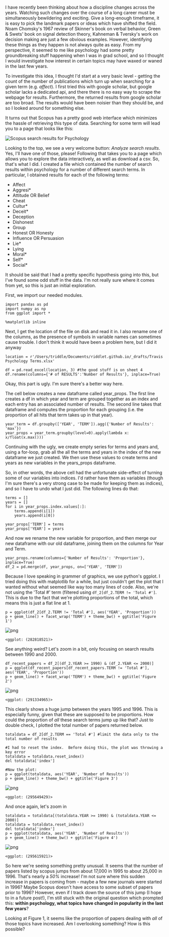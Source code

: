 
I have recently been thinking about how a discipline changes across the years.
Watching such changes over the course of a long career must be simultaneously
bewildering and exciting.  Give a long-enough timeframe, it is easy to pick the
landmark papers or ideas which have shifted the field.  Noam Chomsky's 1967
review of Skinner's book on verbal behavior, Green & Swets' book on signal
detection theory, Kahneman & Tversky's work on decision making are just a few
obvious examples.  However, identifying these things as they happen is not
always quite as easy.  From my perspective, it seemed to me like psychology had
some pretty groundbreaking stuff happening when I was in grad school, and so I
thought I would investigate how interest in certain topics may have waxed or
waned in the last few years.

To investigate this idea, I thought I'd start at a very basic level - getting
the count of the number of publications which turn up when searching for a given
term (e.g. *affect*).  I first tried this with google scholar, but google
scholar lacks a dedicated api, and there there is no easy way to scrape the
webpage for results.  Furthermore, the returned results from google scholar are
too broad.  The results would have been noisier than they should be, and so I
looked around for something else.

It turns out that Scopus has a pretty good web interface which minimizes the
hassle of retrieving this type of data.  Searching for some term will lead you
to a page that looks like this:

![Scopus search results for Psychology](/Scopus_results.png)

Looking to the top, we see a very welcome button: *Analyze search results*.
Yes, I'll have one of those, please!  Following that takes you to a page which
allows you to explore the data interactively, as well as download a csv.  So,
that's what I did.  I created a file which contained the number of search
results within psychology for a number of different search terms.  In
particular, I obtained results for each of the following terms:

* Affect
* Aggresi*
* Attitude OR Belief
* Cheat
* Cultur*
* Deceit*
* Deception
* Dishonest
* Group
* Honest OR Honesty
* Influence OR Persuasion
* Lie*
* Lying
* Moral*
* Self*
* Social*

It should be said that I had a pretty specific hypothesis going into this, but
I've found some odd stuff in the data.  I'm not really sure where it comes from
yet, so this is just an initial exploration.

First, we import our needed modules.


    import pandas as pd
    import numpy as np
    from ggplot import *
    
    %matplotlib inline

Next, I get the location of the file on disk and read it in.  I also rename one
of the columns, as the presence of symbols in variable names can sometimes cause
trouble.  I don't think it would have been a problem here, but I did it anyway


    location = r'/Users/triddle/Documents/riddlet.github.io/_drafts/Travis Psychology Terms.xlsx'
    
    df = pd.read_excel(location, 3) #the good stuff is on sheet 4
    df.rename(columns={'# of RESULTS':'Number of Results'}, inplace=True)

Okay, this part is ugly.  I'm sure there's a better way here.

The cell below creates a new dataframe called year_props.  The first line
creates a df in which year and term are grouped together as an index and each
entry has an associated number of results.  The second line takes that dataframe
and computes the proportion for each grouping (i.e. the proportion of all hits
that term takes up in that year).


    year_term = df.groupby(['YEAR', 'TERM']).agg({'Number of Results': 'max'})
    year_props = year_term.groupby(level=0).apply(lambda x: x/float(x.max()))

Continuing with the ugly, we create empty series for terms and years and, using
a for-loop, grab all the all the terms and years in the index of the new
dataframe we just created.  We then use these values to create terms and years
as new variables in the years_props dataframe.

So, in other words, the above cell had the unfortunate side-effect of turning
some of our variables into indices.  I'd rather have them as variables (though
I'm sure there's a very strong case to be made for keeping them as indices), and
so I have to undo what I just did.  The following lines do that:


    terms = []
    years = []
    for i in year_props.index.values[:]:
        terms.append(i[1])
        years.append(i[0])
    
    year_props['TERM'] = terms
    year_props['YEAR'] = years

And now we rename the new variable for proportion, and then merge our new
dataframe with our old dataframe, joining them on the columns for Year and Term.


    year_props.rename(columns={'Number of Results': 'Proportion'}, inplace=True)
    df_2 = pd.merge(df, year_props, on=['YEAR', 'TERM'])

Because I love speaking in grammer of graphics, we use python's ggplot.  I tried
doing this with matplotlib for a while, but just couldn't get the plot that I
wanted without what seemed like way too many lines of code.  Also, we're not
using the 'Total #' term (filtered using <code>df_2[df_2.TERM != 'Total
#']</code>.  This is due to the fact that we're plotting proportions of the
total, which means this is just a flat line at 1.


    p = ggplot(df_2[df_2.TERM != 'Total #'], aes('YEAR', 'Proportion'))
    p + geom_line() + facet_wrap('TERM') + theme_bw() + ggtitle('Figure 1')


![png](Publication%20counts-Copy0_files/Publication%20counts-Copy0_11_0.png)





    <ggplot: (282818521)>



See anything weird?  Let's zoom in a bit, only focusing on search results
between 1990 and 2000.


    df_recent_papers = df_2[(df_2.YEAR >= 1990) & (df_2.YEAR <= 2000)]
    p = ggplot(df_recent_papers[df_recent_papers.TERM != 'Total #'], aes('YEAR', 'Proportion'))
    p + geom_line() + facet_wrap('TERM') + theme_bw() + ggtitle('Figure 2')


![png](Publication%20counts-Copy0_files/Publication%20counts-Copy0_13_0.png)





    <ggplot: (291334965)>



This clearly shows a huge jump between the years 1995 and 1996.  This is
especially funny, given that these are supposed to be proportions.  How could
the proportion of *all* these search terms jump up like that?  Just to double
check, I plotted the total number of papers returned below.


    totaldata = df_2[df_2.TERM == 'Total #'] #limit the data only to the total number of results
    
    #I had to reset the index.  Before doing this, the plot was throwing a key error
    totaldata = totaldata.reset_index()
    del totaldata['index']
    
    #Now the plot:
    p = ggplot(totaldata, aes('YEAR', 'Number of Results'))
    p + geom_line() + theme_bw() + ggtitle('Figure 3')


![png](Publication%20counts-Copy0_files/Publication%20counts-Copy0_15_0.png)





    <ggplot: (295649429)>



And once again, let's zoom in


    totaldata = totaldata[(totaldata.YEAR >= 1990) & (totaldata.YEAR <= 2000)]
    totaldata = totaldata.reset_index()
    del totaldata['index']
    p = ggplot(totaldata, aes('YEAR', 'Number of Results'))
    p + geom_line() + theme_bw() + ggtitle('Figure 4')


![png](Publication%20counts-Copy0_files/Publication%20counts-Copy0_17_0.png)





    <ggplot: (295615921)>



So here we're seeing something pretty unusual.  It seems that the number of
papers listed by scopus jumps from about 17,000 in 1995 to about 25,000 in 1996.
That's nearly a *50%* increase!  I'm not sure where this sudden increase in
papers is coming from - maybe a few new journals were started in 1996?  Maybe
Scopus doesn't have access to some subset of papers prior to 1996?  However,
even if I track down the source of this jump (I hope to in a future post!), I'm
still stuck with the original question which prompted this:  **within
psychology, what topics have changed in popularity in the last few years**?

Looking at Figure 1, it seems like the proportion of papers dealing with *all*
of those topics have increased.  Am I overlooking something?  How is this
possible?


    
